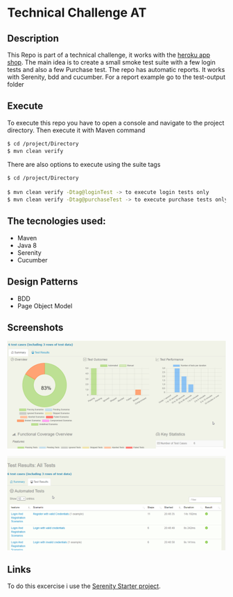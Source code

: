 # Technical Challenge AT

## Description

This Repo is part of a technical challenge, it works with the [heroku app shop](https://juice-shop.herokuapp.com). The main idea is to create a small smoke test suite with a few login tests and also a few Purchase test. The repo has automatic reports. It works with Serenity, bdd and cucumber. For a report example go to the test-output folder

## Execute

To execute this repo you have to open a console and navigate to the project directory. Then execute it with Maven command

```sh
$ cd /project/Directory
$ mvn clean verify
```

There are also options to execute using the suite tags


```sh
$ cd /project/Directory

$ mvn clean verify -Dtag@loginTest -> to execute login tests only
$ mvn clean verify -Dtag@purchaseTest -> to execute purchase tests only
```

## The tecnologies used:

* Maven
* Java 8
* Serenity
* Cucumber

## Design Patterns

* BDD
* Page Object Model

## Screenshots

![Screenshot](https://raw.githubusercontent.com/moisesGlb/AT_Excercise/main/Screenshots/reports.png)

![Screenshot](https://raw.githubusercontent.com/moisesGlb/AT_Excercise/main/Screenshots/reports2.png)



## Links

To do this excercise i use the [Serenity Starter project](https://github.com/serenity-bdd/serenity-cucumber-starter).